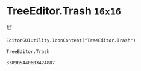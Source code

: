 # TreeEditor.Trash `16x16`
<img src="/img/TreeEditor.Trash.png" width=16 height=16>

``` CSharp
EditorGUIUtility.IconContent("TreeEditor.Trash")
```
```
TreeEditor.Trash
```
```
338905440603424887
```

